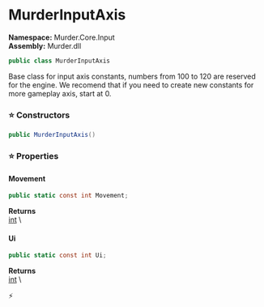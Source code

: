 # MurderInputAxis

**Namespace:** Murder.Core.Input \
**Assembly:** Murder.dll

```csharp
public class MurderInputAxis
```

Base class for input axis constants, numbers from 100 to 120 are reserved for the engine.
            We recomend that if you need to create new constants for more gameplay axis, start at 0.

### ⭐ Constructors
```csharp
public MurderInputAxis()
```

### ⭐ Properties
#### Movement
```csharp
public static const int Movement;
```

**Returns** \
[int](https://learn.microsoft.com/en-us/dotnet/api/System.Int32?view=net-7.0) \
#### Ui
```csharp
public static const int Ui;
```

**Returns** \
[int](https://learn.microsoft.com/en-us/dotnet/api/System.Int32?view=net-7.0) \


⚡